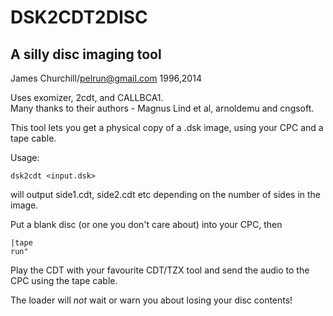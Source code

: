 # DSK2CDT2DISC
## A silly disc imaging tool
James Churchill/pelrun@gmail.com 1996,2014

Uses exomizer, 2cdt, and CALLBCA1.  
Many thanks to their authors - Magnus Lind et al, arnoldemu and cngsoft.

This tool lets you get a physical copy of a .dsk image, using your CPC and a tape cable.

Usage:
```
dsk2cdt <input.dsk>
```
will output side1.cdt, side2.cdt etc depending on the number of sides in the image.

Put a blank disc (or one you don't care about) into your CPC, then
```
|tape
run"
```
Play the CDT with your favourite CDT/TZX tool and send the audio to the CPC using the tape cable.

The loader will *not* wait or warn you about losing your disc contents!
